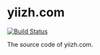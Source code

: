 # yiizh.com

[![Build Status](https://api.travis-ci.org/yiizh/yiizh.com.svg)](https://travis-ci.org/yiizh/yiizh.com)

The source code of yiizh.com.